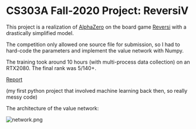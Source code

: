 # CS303A Fall-2020 Project: ReversiV
This project is a realization of [AlphaZero](https://deepmind.com/blog/article/alphazero-shedding-new-light-grand-games-chess-shogi-and-go) on the board game [Reversi](https://en.wikipedia.org/wiki/Reversi) with a drastically simplified model.

The competition only allowed one source file for submission, so I had to hard-code the parameters and implement the value network with Numpy.

The training took around 10 hours (with multi-process data collection) on an RTX2080. The final rank was 5/140+. 

[Report](https://github.com/sustc11810424/ReversiV/blob/main/report.pdf)

(my first python project that involved machine learning back then, so really messy code)


The architecture of the value network:

![network.png](https://github.com/sustc11810424/ReversiV/blob/main/figures/network.png?raw=true)

